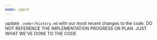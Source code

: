 ```yaml
---
mode: agent
---
```

update `.voder/history.md` with our most recent changes to the code.
DO NOT REFERENCE THE IMPLEMENTATION PROGRESS OR PLAN. JUST WHAT WE'VE DONE TO THE CODE